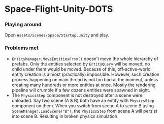 # Space-Flight-Unity-DOTS

### Playing around

Open `Assets/Scenes/Space/Startup.unity` and play.


### Problems met

* `EntityManager.MoveEntitiesFrom()` doesn't move the whole hierarchy of prefabs.
Only the entities selected by `EntityQuery` will be moved, no child under them would
be moved. Because of this, off-active-world entity creation is almost (practically)
impossible. However, such creation process happening on main thread is not too bad
at the moment, unless creating many hundreds or more entities at once. Mostly the
rendering pipeline will crumble if a few dozens entities were spawned in sight.
* The `PhysicsStep` component is not destroyed after a scene were unloaded. Say two
scene (A & B) both have an entity with `PhysicsStep` component on them. When you
switch from scene A to scene B using `SceneManager.LoadScene("B")`, the `PhysicsStep`
from scene A will persist into scene B. Resulting in broken physics simulation.